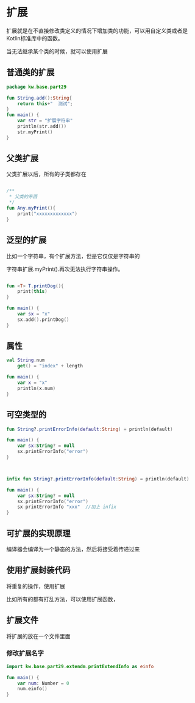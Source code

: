 # 扩展

扩展就是在不直接修改类定义的情况下增加类的功能，可以用自定义类或者是Kotlin标准库中的函数。

当无法继承某个类的时候，就可以使用扩展

## 普通类的扩展

```kotlin
package kw.base.part29

fun String.add():String{
    return this+"  测试";
}
fun main() {
    var str = "扩展字符串"
    println(str.add())
    str.myPrint()
}
```

## 父类扩展

父类扩展以后，所有的子类都存在

```kotlin

/**
 * 父类的东西
 */
fun Any.myPrint(){
    print("xxxxxxxxxxxxx")
}
```

## 泛型的扩展

比如一个字符串，有个扩展方法，但是它仅仅是字符串的

字符串扩展.myPrint().再次无法执行字符串操作。

```kotlin

fun <T> T.printDog(){
    print(this)
}

fun main() {
    var sx = "x"
    sx.add().printDog()
}

```

## 属性



```kotlin
val String.num
    get() = "index" + length

fun main() {
    var x = "x"
    println(x.num)
}
```

## 可空类型的

```kotlin
fun String?.printErrorInfo(default:String) = println(default)

fun main() {
    var sx:String? = null
    sx.printErrorInfo("error")
}



infix fun String?.printErrorInfo(default:String) = println(default)

fun main() {
    var sx:String? = null
    sx.printErrorInfo("error")
    sx printErrorInfo "xxx"  //加上 infix
}
```

## 可扩展的实现原理

编译器会编译为一个静态的方法，然后将接受着传递过来

## 使用扩展封装代码

将重复的操作，使用扩展

比如所有的都有打乱方法，可以使用扩展函数，

## 扩展文件

将扩展的放在一个文件里面

### 修改扩展名字

```kotlin
import kw.base.part29.extendm.printExtendInfo as einfo

fun main() {
    var num: Number = 0
    num.einfo()
}
```